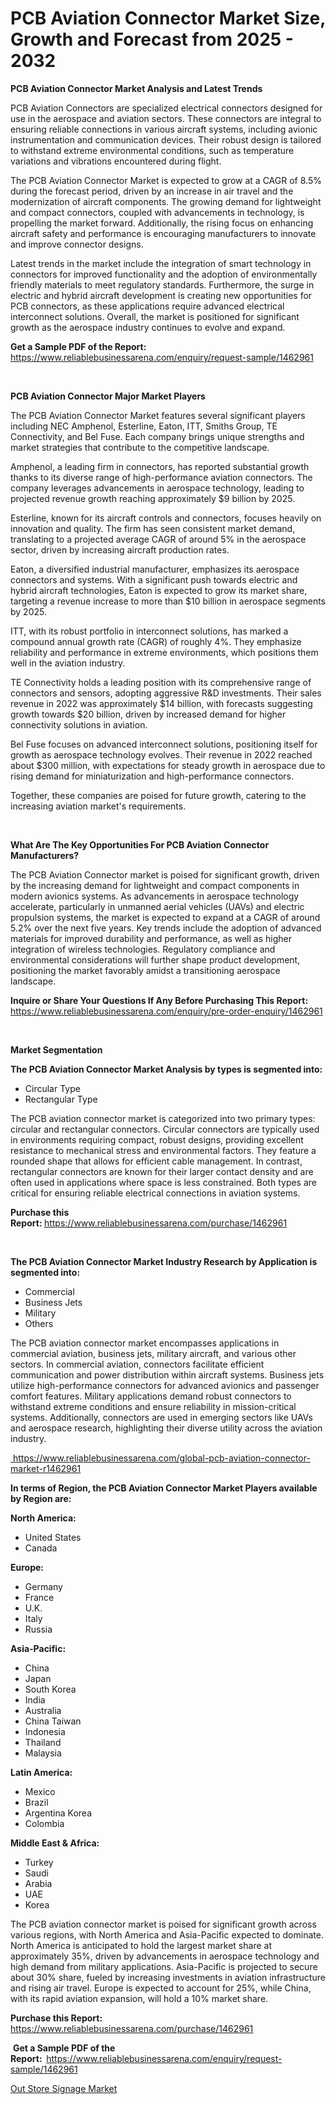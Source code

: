 <p><h1>PCB Aviation Connector Market Size, Growth and Forecast from 2025 - 2032</h1></p><p><strong>PCB Aviation Connector Market Analysis and Latest Trends</strong></p>
<p><p>PCB Aviation Connectors are specialized electrical connectors designed for use in the aerospace and aviation sectors. These connectors are integral to ensuring reliable connections in various aircraft systems, including avionic instrumentation and communication devices. Their robust design is tailored to withstand extreme environmental conditions, such as temperature variations and vibrations encountered during flight.</p><p>The PCB Aviation Connector Market is expected to grow at a CAGR of 8.5% during the forecast period, driven by an increase in air travel and the modernization of aircraft components. The growing demand for lightweight and compact connectors, coupled with advancements in technology, is propelling the market forward. Additionally, the rising focus on enhancing aircraft safety and performance is encouraging manufacturers to innovate and improve connector designs.</p><p>Latest trends in the market include the integration of smart technology in connectors for improved functionality and the adoption of environmentally friendly materials to meet regulatory standards. Furthermore, the surge in electric and hybrid aircraft development is creating new opportunities for PCB connectors, as these applications require advanced electrical interconnect solutions. Overall, the market is positioned for significant growth as the aerospace industry continues to evolve and expand.</p></p>
<p><strong>Get a Sample PDF of the Report:&nbsp;</strong> <a href="https://www.reliablebusinessarena.com/enquiry/request-sample/1462961?utm_campaign=2095&utm_medium=2&utm_source=Github&utm_content=ia&utm_term=13022025&utm_id=pcb-aviation-connector">https://www.reliablebusinessarena.com/enquiry/request-sample/1462961</a></p>
<p>&nbsp;</p>
<p><strong>PCB Aviation Connector Major Market Players</strong></p>
<p><p>The PCB Aviation Connector Market features several significant players including NEC Amphenol, Esterline, Eaton, ITT, Smiths Group, TE Connectivity, and Bel Fuse. Each company brings unique strengths and market strategies that contribute to the competitive landscape.</p><p>Amphenol, a leading firm in connectors, has reported substantial growth thanks to its diverse range of high-performance aviation connectors. The company leverages advancements in aerospace technology, leading to projected revenue growth reaching approximately $9 billion by 2025.</p><p>Esterline, known for its aircraft controls and connectors, focuses heavily on innovation and quality. The firm has seen consistent market demand, translating to a projected average CAGR of around 5% in the aerospace sector, driven by increasing aircraft production rates.</p><p>Eaton, a diversified industrial manufacturer, emphasizes its aerospace connectors and systems. With a significant push towards electric and hybrid aircraft technologies, Eaton is expected to grow its market share, targeting a revenue increase to more than $10 billion in aerospace segments by 2025.</p><p>ITT, with its robust portfolio in interconnect solutions, has marked a compound annual growth rate (CAGR) of roughly 4%. They emphasize reliability and performance in extreme environments, which positions them well in the aviation industry.</p><p>TE Connectivity holds a leading position with its comprehensive range of connectors and sensors, adopting aggressive R&D investments. Their sales revenue in 2022 was approximately $14 billion, with forecasts suggesting growth towards $20 billion, driven by increased demand for higher connectivity solutions in aviation.</p><p>Bel Fuse focuses on advanced interconnect solutions, positioning itself for growth as aerospace technology evolves. Their revenue in 2022 reached about $300 million, with expectations for steady growth in aerospace due to rising demand for miniaturization and high-performance connectors.</p><p>Together, these companies are poised for future growth, catering to the increasing aviation market's requirements.</p></p>
<p>&nbsp;</p>
<p><strong>What Are The Key Opportunities For PCB Aviation Connector Manufacturers?</strong></p>
<p><p>The PCB Aviation Connector market is poised for significant growth, driven by the increasing demand for lightweight and compact components in modern avionics systems. As advancements in aerospace technology accelerate, particularly in unmanned aerial vehicles (UAVs) and electric propulsion systems, the market is expected to expand at a CAGR of around 5.2% over the next five years. Key trends include the adoption of advanced materials for improved durability and performance, as well as higher integration of wireless technologies. Regulatory compliance and environmental considerations will further shape product development, positioning the market favorably amidst a transitioning aerospace landscape.</p></p>
<p><strong>Inquire or Share Your Questions If Any Before Purchasing This Report:</strong> <a href="https://www.reliablebusinessarena.com/enquiry/pre-order-enquiry/1462961?utm_campaign=2095&utm_medium=2&utm_source=Github&utm_content=ia&utm_term=13022025&utm_id=pcb-aviation-connector">https://www.reliablebusinessarena.com/enquiry/pre-order-enquiry/1462961</a></p>
<p>&nbsp;</p>
<p><strong>Market Segmentation</strong></p>
<p><strong>The PCB Aviation Connector Market Analysis by types is segmented into:</strong></p>
<p><ul><li>Circular Type</li><li>Rectangular Type</li></ul></p>
<p><p>The PCB aviation connector market is categorized into two primary types: circular and rectangular connectors. Circular connectors are typically used in environments requiring compact, robust designs, providing excellent resistance to mechanical stress and environmental factors. They feature a rounded shape that allows for efficient cable management. In contrast, rectangular connectors are known for their larger contact density and are often used in applications where space is less constrained. Both types are critical for ensuring reliable electrical connections in aviation systems.</p></p>
<p><strong>Purchase this Report:&nbsp;</strong><a href="https://www.reliablebusinessarena.com/purchase/1462961?utm_campaign=2095&utm_medium=2&utm_source=Github&utm_content=ia&utm_term=13022025&utm_id=pcb-aviation-connector">https://www.reliablebusinessarena.com/purchase/1462961</a></p>
<p>&nbsp;</p>
<p><strong>The PCB Aviation Connector Market Industry Research by Application is segmented into:</strong></p>
<p><ul><li>Commercial</li><li>Business Jets</li><li>Military</li><li>Others</li></ul></p>
<p><p>The PCB aviation connector market encompasses applications in commercial aviation, business jets, military aircraft, and various other sectors. In commercial aviation, connectors facilitate efficient communication and power distribution within aircraft systems. Business jets utilize high-performance connectors for advanced avionics and passenger comfort features. Military applications demand robust connectors to withstand extreme conditions and ensure reliability in mission-critical systems. Additionally, connectors are used in emerging sectors like UAVs and aerospace research, highlighting their diverse utility across the aviation industry.</p></p>
<p><a href="https://www.reliablebusinessarena.com/global-pcb-aviation-connector-market-r1462961?utm_campaign=2095&utm_medium=2&utm_source=Github&utm_content=ia&utm_term=13022025&utm_id=pcb-aviation-connector">&nbsp;https://www.reliablebusinessarena.com/global-pcb-aviation-connector-market-r1462961</a></p>
<p><strong>In terms of Region, the PCB Aviation Connector Market Players available by Region are:</strong></p>
<p>
    <p> <strong> North America: </strong>
        <ul>
            <li>United States</li>
            <li>Canada</li>
        </ul>
        </p> 
    <p> <strong> Europe: </strong>
        <ul>
            <li>Germany</li>
            <li>France</li>
            <li>U.K.</li>
            <li>Italy</li>
            <li>Russia</li>
        </ul>
        </p> 
    <p> <strong> Asia-Pacific: </strong>
        <ul>
            <li>China</li>
            <li>Japan</li>
            <li>South Korea</li>
            <li>India</li>
            <li>Australia</li>
            <li>China Taiwan</li>
            <li>Indonesia</li>
            <li>Thailand</li>
            <li>Malaysia</li>
        </ul>
        </p> 
    <p> <strong> Latin America: </strong>
        <ul>
            <li>Mexico</li>
            <li>Brazil</li>
            <li>Argentina Korea</li>
            <li>Colombia</li>
        </ul>
        </p> 
    <p> <strong> Middle East & Africa: </strong>
        <ul>
            <li>Turkey</li>
            <li>Saudi</li>
            <li>Arabia</li>
            <li>UAE</li>
            <li>Korea</li>
        </ul>
    </p>
    </p>
<p><p>The PCB aviation connector market is poised for significant growth across various regions, with North America and Asia-Pacific expected to dominate. North America is anticipated to hold the largest market share at approximately 35%, driven by advancements in aerospace technology and high demand from military applications. Asia-Pacific is projected to secure about 30% share, fueled by increasing investments in aviation infrastructure and rising air travel. Europe is expected to account for 25%, while China, with its rapid aviation expansion, will hold a 10% market share.</p></p>
<p><strong>Purchase this Report: </strong><a href="https://www.reliablebusinessarena.com/purchase/1462961?utm_campaign=2095&utm_medium=2&utm_source=Github&utm_content=ia&utm_term=13022025&utm_id=pcb-aviation-connector">https://www.reliablebusinessarena.com/purchase/1462961</a></p>
<p>&nbsp;<strong>Get a Sample PDF of the Report:&nbsp;&nbsp;</strong><a href="https://www.reliablebusinessarena.com/enquiry/request-sample/1462961?utm_campaign=2095&utm_medium=2&utm_source=Github&utm_content=ia&utm_term=13022025&utm_id=pcb-aviation-connector">https://www.reliablebusinessarena.com/enquiry/request-sample/1462961</a></p>
<p><strong></strong></p>
<p><p><a href="https://github.com/mauripalmi/Market-Research-Report-List-6/blob/main/out-store-signage-market.md?utm_campaign=2095&utm_medium=2&utm_source=Github&utm_content=ia&utm_term=13022025&utm_id=pcb-aviation-connector">Out Store Signage Market</a></p></p>